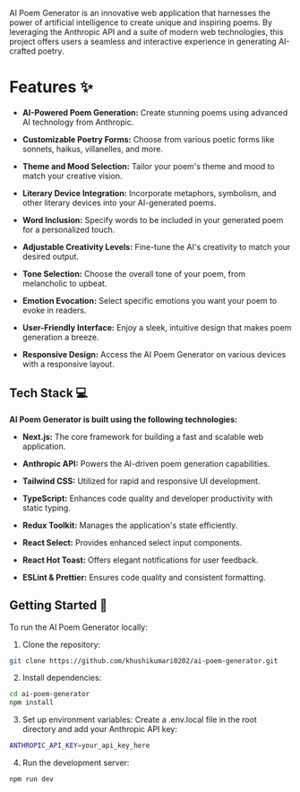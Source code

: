 
AI Poem Generator is an innovative web application that harnesses the power of artificial intelligence to create unique and inspiring poems. By leveraging the Anthropic API and a suite of modern web technologies, this project offers users a seamless and interactive experience in generating AI-crafted poetry.

# Features ✨

- **AI-Powered Poem Generation:** Create stunning poems using advanced AI technology from Anthropic.

- **Customizable Poetry Forms:** Choose from various poetic forms like sonnets, haikus, villanelles, and more.

- **Theme and Mood Selection:** Tailor your poem's theme and mood to match your creative vision.

- **Literary Device Integration:** Incorporate metaphors, symbolism, and other literary devices into your AI-generated poems.

- **Word Inclusion:** Specify words to be included in your generated poem for a personalized touch.

- **Adjustable Creativity Levels:** Fine-tune the AI's creativity to match your desired output.

- **Tone Selection:** Choose the overall tone of your poem, from melancholic to upbeat.

- **Emotion Evocation:** Select specific emotions you want your poem to evoke in readers.

- **User-Friendly Interface:** Enjoy a sleek, intuitive design that makes poem generation a breeze.

- **Responsive Design:** Access the AI Poem Generator on various devices with a responsive layout.

## Tech Stack 💻

**AI Poem Generator is built using the following technologies:**

- **Next.js:** The core framework for building a fast and scalable web application.

- **Anthropic API:** Powers the AI-driven poem generation capabilities.

- **Tailwind CSS:** Utilized for rapid and responsive UI development.

- **TypeScript:** Enhances code quality and developer productivity with static typing.

- **Redux Toolkit:** Manages the application's state efficiently.

- **React Select:** Provides enhanced select input components.

- **React Hot Toast:** Offers elegant notifications for user feedback.

- **ESLint & Prettier:** Ensures code quality and consistent formatting.

## Getting Started 🚀

To run the AI Poem Generator locally:

1. Clone the repository:

```bash
git clone https://github.com/khushikumari0202/ai-poem-generator.git
```

2. Install dependencies:

```bash
cd ai-poem-generator
npm install
```

3. Set up environment variables:
   Create a .env.local file in the root directory and add your Anthropic API key:

```bash
ANTHROPIC_API_KEY=your_api_key_here
```

4. Run the development server:

```bash
npm run dev
```

